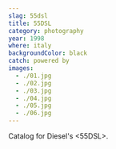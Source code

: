 ```yaml
---
slag: 55dsl
title: 55DSL
category: photography
year: 1998
where: italy
backgroundColor: black
catch: powered by
images:
  - ./01.jpg
  - ./02.jpg
  - ./03.jpg
  - ./04.jpg
  - ./05.jpg
  - ./06.jpg
---
```


Catalog for Diesel's &lt;55DSL&gt;.
